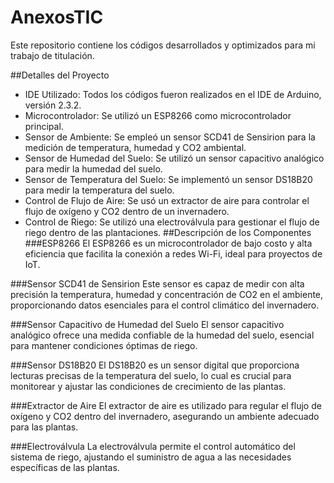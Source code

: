 # AnexosTIC
Este repositorio contiene los códigos desarrollados y optimizados para mi trabajo de titulación.

##Detalles del Proyecto
- IDE Utilizado: Todos los códigos fueron realizados en el IDE de Arduino, versión 2.3.2.
- Microcontrolador: Se utilizó un ESP8266 como microcontrolador principal.
- Sensor de Ambiente: Se empleó un sensor SCD41 de Sensirion para la medición de temperatura, humedad y CO2 ambiental.
- Sensor de Humedad del Suelo: Se utilizó un sensor capacitivo analógico para medir la humedad del suelo.
- Sensor de Temperatura del Suelo: Se implementó un sensor DS18B20 para medir la temperatura del suelo.
- Control de Flujo de Aire: Se usó un extractor de aire para controlar el flujo de oxígeno y CO2 dentro de un invernadero.
- Control de Riego: Se utilizó una electroválvula para gestionar el flujo de riego dentro de las plantaciones.
##Descripción de los Componentes
###ESP8266
El ESP8266 es un microcontrolador de bajo costo y alta eficiencia que facilita la conexión a redes Wi-Fi, ideal para proyectos de IoT.

###Sensor SCD41 de Sensirion
Este sensor es capaz de medir con alta precisión la temperatura, humedad y concentración de CO2 en el ambiente, proporcionando datos esenciales para el control climático del invernadero.

###Sensor Capacitivo de Humedad del Suelo
El sensor capacitivo analógico ofrece una medida confiable de la humedad del suelo, esencial para mantener condiciones óptimas de riego.

###Sensor DS18B20
El DS18B20 es un sensor digital que proporciona lecturas precisas de la temperatura del suelo, lo cual es crucial para monitorear y ajustar las condiciones de crecimiento de las plantas.

###Extractor de Aire
El extractor de aire es utilizado para regular el flujo de oxígeno y CO2 dentro del invernadero, asegurando un ambiente adecuado para las plantas.

###Electroválvula
La electroválvula permite el control automático del sistema de riego, ajustando el suministro de agua a las necesidades específicas de las plantas.
